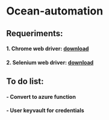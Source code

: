 # Ocean-automation

## Requeriments:
#### 1. Chrome web driver: [download](https://chromedriver.chromium.org/downloads)

#### 2. Selenium web driver: [download](https://www.selenium.dev/downloads/#bindings)

## To do list:
#### - Convert to azure function
#### - User keyvault for credentials




